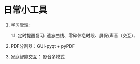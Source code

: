 # 日常小工具
1. 学习管理: 

    1.1. 定时提醒复习: 遗忘曲线、零碎休息时段、屏保/声音（交互）、
  
2. PDF分割器：GUI-pyqt + pyPDF 
3. 家庭智能交互： 影音多模式
